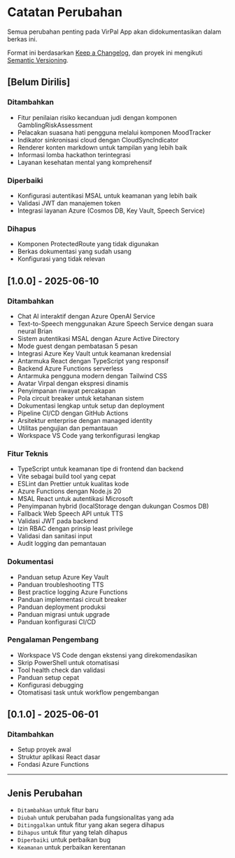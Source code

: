 # Catatan Perubahan

Semua perubahan penting pada VirPal App akan didokumentasikan dalam berkas ini.

Format ini berdasarkan [Keep a Changelog](https://keepachangelog.com/en/1.0.0/),
dan proyek ini mengikuti [Semantic Versioning](https://semver.org/spec/v2.0.0.html).

## [Belum Dirilis]

### Ditambahkan

- Fitur penilaian risiko kecanduan judi dengan komponen GamblingRiskAssessment
- Pelacakan suasana hati pengguna melalui komponen MoodTracker
- Indikator sinkronisasi cloud dengan CloudSyncIndicator
- Renderer konten markdown untuk tampilan yang lebih baik
- Informasi lomba hackathon terintegrasi
- Layanan kesehatan mental yang komprehensif

### Diperbaiki

- Konfigurasi autentikasi MSAL untuk keamanan yang lebih baik
- Validasi JWT dan manajemen token
- Integrasi layanan Azure (Cosmos DB, Key Vault, Speech Service)

### Dihapus

- Komponen ProtectedRoute yang tidak digunakan
- Berkas dokumentasi yang sudah usang
- Konfigurasi yang tidak relevan

## [1.0.0] - 2025-06-10

### Ditambahkan

- Chat AI interaktif dengan Azure OpenAI Service
- Text-to-Speech menggunakan Azure Speech Service dengan suara neural Brian
- Sistem autentikasi MSAL dengan Azure Active Directory
- Mode guest dengan pembatasan 5 pesan
- Integrasi Azure Key Vault untuk keamanan kredensial
- Antarmuka React dengan TypeScript yang responsif
- Backend Azure Functions serverless
- Antarmuka pengguna modern dengan Tailwind CSS
- Avatar Virpal dengan ekspresi dinamis
- Penyimpanan riwayat percakapan
- Pola circuit breaker untuk ketahanan sistem
- Dokumentasi lengkap untuk setup dan deployment
- Pipeline CI/CD dengan GitHub Actions
- Arsitektur enterprise dengan managed identity
- Utilitas pengujian dan pemantauan
- Workspace VS Code yang terkonfigurasi lengkap

### Fitur Teknis

- TypeScript untuk keamanan tipe di frontend dan backend
- Vite sebagai build tool yang cepat
- ESLint dan Prettier untuk kualitas kode
- Azure Functions dengan Node.js 20
- MSAL React untuk autentikasi Microsoft
- Penyimpanan hybrid (localStorage dengan dukungan Cosmos DB)
- Fallback Web Speech API untuk TTS
- Validasi JWT pada backend
- Izin RBAC dengan prinsip least privilege
- Validasi dan sanitasi input
- Audit logging dan pemantauan

### Dokumentasi

- Panduan setup Azure Key Vault
- Panduan troubleshooting TTS
- Best practice logging Azure Functions
- Panduan implementasi circuit breaker
- Panduan deployment produksi
- Panduan migrasi untuk upgrade
- Panduan konfigurasi CI/CD

### Pengalaman Pengembang

- Workspace VS Code dengan ekstensi yang direkomendasikan
- Skrip PowerShell untuk otomatisasi
- Tool health check dan validasi
- Panduan setup cepat
- Konfigurasi debugging
- Otomatisasi task untuk workflow pengembangan

## [0.1.0] - 2025-06-01

### Ditambahkan

- Setup proyek awal
- Struktur aplikasi React dasar
- Fondasi Azure Functions

---

## Jenis Perubahan

- `Ditambahkan` untuk fitur baru
- `Diubah` untuk perubahan pada fungsionalitas yang ada
- `Ditinggalkan` untuk fitur yang akan segera dihapus
- `Dihapus` untuk fitur yang telah dihapus
- `Diperbaiki` untuk perbaikan bug
- `Keamanan` untuk perbaikan kerentanan
